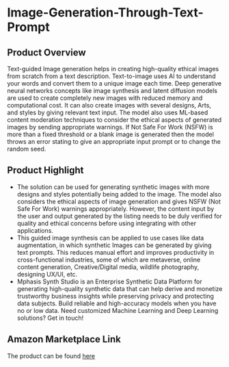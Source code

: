 # Image-Generation-Through-Text-Prompt
## Product Overview

Text-guided Image generation helps in creating high-quality ethical images from scratch from a text description. Text-to-image uses AI to understand your words and convert them to a unique image each time.  Deep generative neural networks concepts like image synthesis and latent diffusion models are used to create completely new images with reduced memory and computational cost. It can also create images with several designs, Arts, and styles by giving relevant text input. The model also uses ML-based content moderation techniques to consider the ethical aspects of generated images by sending appropriate warnings. If Not Safe For Work (NSFW) is more than a fixed threshold or a blank image is generated then the model throws an error stating to give an appropriate input prompt or to change the random seed.

## Product Highlight
* The solution can be used for generating synthetic images with more designs and styles potentially being added to the image. The model also considers the ethical aspects of image generation and gives NSFW (Not Safe For Work) warnings appropriately. However, the content input by the user and output generated by the listing needs to be duly verified for quality and ethical concerns before using integrating with other applications.
* This guided image synthesis can be applied to use cases like data augmentation, in which synthetic Images can be generated by giving text prompts. This reduces manual effort and improves productivity in cross-functional industries, some of which are metaverse, online content generation, Creative/Digital media, wildlife photography, designing UX/UI, etc.
* Mphasis Synth Studio is an Enterprise Synthetic Data Platform for generating high-quality synthetic data that can help derive and monetize trustworthy business insights while preserving privacy and protecting data subjects. Build reliable and high-accuracy models when you have no or low data. 
Need customized Machine Learning and Deep Learning solutions? Get in touch!

## Amazon Marketplace Link
The product can be found [here](https://aws.amazon.com/marketplace/pp/prodview-4svzsrobdh5lu?sr=0-1&ref_=beagle&applicationId=AWSMPContessa)

